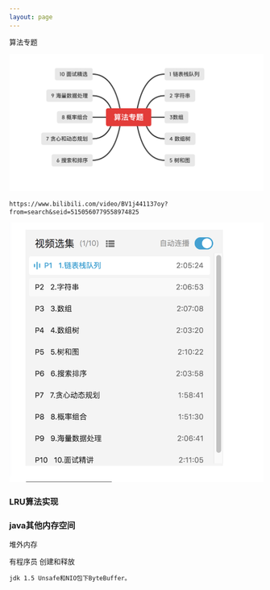 ```yaml
---
layout: page
---
```

算法专题



![image-20210516114605396](/images/image-20210516114605396.png)





```
https://www.bilibili.com/video/BV1j441137oy?from=search&seid=5150560779558974825
```









![image-20210516114211022](/images/image-20210516114211022.png)







### LRU算法实现



### java其他内存空间

堆外内存 

有程序员 创建和释放

```
jdk 1.5 Unsafe和NIO包下ByteBuffer。
```



